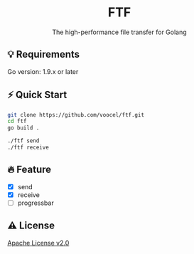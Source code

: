 <p align="center" style="color: red">
    <h1 align="center">FTF</h1>
    <p align="center">The high-performance file transfer for Golang</p>
</p>

## 💡 Requirements
Go version: 1.9.x or later

## ⚡️ Quick Start
```bash
git clone https://github.com/voocel/ftf.git
cd ftf
go build .

./ftf send
./ftf receive
```

## 🔥 Feature
* [x] send
* [x] receive
* [ ] progressbar

## ⚠️ License
[Apache License v2.0](https://github.com/voocel/ftf/blob/main/LICENSE)